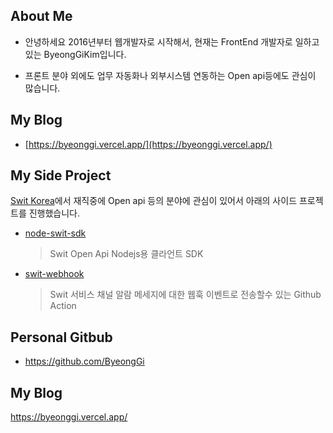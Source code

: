 ## About Me
- 안녕하세요 2016년부터 웹개발자로 시작해서, 현재는 FrontEnd 개발자로 일하고 있는 ByeongGiKim입니다.

- 프론트 분야 외에도 업무 자동화나 외부시스템 연동하는 Open api등에도 관심이 많습니다.
  
  

## My Blog 
- [https://byeonggi.vercel.app/](https://byeonggi.vercel.app/)

## My Side Project 

[Swit Korea](https://swit.io/)에서 재직중에 Open api 등의 분야에 관심이 있어서
아래의 사이드 프로젝트를 진행했습니다.

- [node-swit-sdk](https://github.com/Swit-ChristianKim/node-swit-sdk)
  > Swit Open Api Nodejs용 클라언트 SDK
- [swit-webhook](https://github.com/Swit-ChristianKim/swit-webhook)
  > Swit 서비스 채널 알람 메세지에 대한 웹훅 이벤트로 전송할수 있는 Github Action

   
   
## Personal Gitbub
- https://github.com/ByeongGi
  
## My Blog
https://byeonggi.vercel.app/
